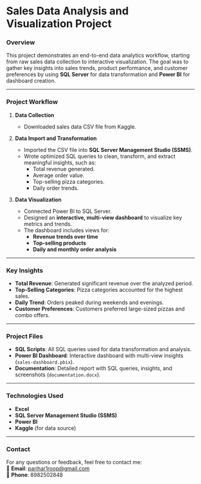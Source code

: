 # **Sales Data Analysis and Visualization Project**

### **Overview**
This project demonstrates an end-to-end data analytics workflow, starting from raw sales data collection to interactive visualization. The goal was to gather key insights into sales trends, product performance, and customer preferences by using **SQL Server** for data transformation and **Power BI** for dashboard creation.

---

### **Project Workflow**
1. **Data Collection**  
   - Downloaded sales data CSV file from Kaggle.
   
2. **Data Import and Transformation**  
   - Imported the CSV file into **SQL Server Management Studio (SSMS)**.  
   - Wrote optimized SQL queries to clean, transform, and extract meaningful insights, such as:
     - Total revenue generated.
     - Average order value.
     - Top-selling pizza categories.
     - Daily order trends.

3. **Data Visualization**  
   - Connected Power BI to SQL Server.  
   - Designed an **interactive, multi-view dashboard** to visualize key metrics and trends.  
   - The dashboard includes views for:
     - **Revenue trends over time**  
     - **Top-selling products**  
     - **Daily and monthly order analysis**

---

### **Key Insights**
- **Total Revenue**: Generated significant revenue over the analyzed period.
- **Top-Selling Categories**: Pizza categories accounted for the highest sales.  
- **Daily Trend**: Orders peaked during weekends and evenings.  
- **Customer Preferences**: Customers preferred large-sized pizzas and combo offers.

---

### **Project Files**
- **SQL Scripts**: All SQL queries used for data transformation and analysis.  
- **Power BI Dashboard**: Interactive dashboard with multi-view insights (`sales-dashboard.pbix`).  
- **Documentation**: Detailed report with SQL queries, insights, and screenshots (`documentation.docx`).

---

### **Technologies Used**
- **Excel**
- **SQL Server Management Studio (SSMS)**  
- **Power BI**  
- **Kaggle** (for data source)


---

### **Contact**
For any questions or feedback, feel free to contact me:  
📧 **Email**: [parihar1roop@gmail.com](mailto:parihar1roop@gmail.com)  
📱 **Phone**: 8982502848
